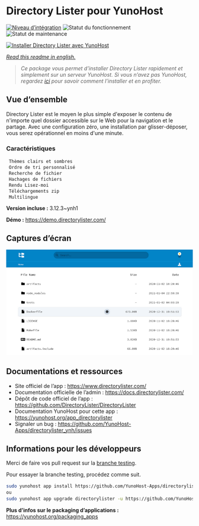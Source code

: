 <!--
N.B.: This README was automatically generated by https://github.com/YunoHost/apps/tree/master/tools/README-generator
It shall NOT be edited by hand.
-->

# Directory Lister pour YunoHost

[![Niveau d’intégration](https://dash.yunohost.org/integration/directorylister.svg)](https://dash.yunohost.org/appci/app/directorylister) ![Statut du fonctionnement](https://ci-apps.yunohost.org/ci/badges/directorylister.status.svg) ![Statut de maintenance](https://ci-apps.yunohost.org/ci/badges/directorylister.maintain.svg)

[![Installer Directory Lister avec YunoHost](https://install-app.yunohost.org/install-with-yunohost.svg)](https://install-app.yunohost.org/?app=directorylister)

*[Read this readme in english.](./README.md)*

> *Ce package vous permet d’installer Directory Lister rapidement et simplement sur un serveur YunoHost.
Si vous n’avez pas YunoHost, regardez [ici](https://yunohost.org/#/install) pour savoir comment l’installer et en profiter.*

## Vue d’ensemble

Directory Lister est le moyen le plus simple d'exposer le contenu de n'importe quel dossier accessible sur le Web pour la navigation et le partage. Avec une configuration zéro, une installation par glisser-déposer, vous serez opérationnel en moins d'une minute.

### Caractéristiques

     Thèmes clairs et sombres
     Ordre de tri personnalisé
     Recherche de fichier
     Hachages de fichiers
     Rendu Lisez-moi
     Téléchargements zip
     Multilingue

**Version incluse :** 3.12.3~ynh1

**Démo :** https://demo.directorylister.com/

## Captures d’écran

![Capture d’écran de Directory Lister](./doc/screenshots/Screenshot.png)

## Documentations et ressources

* Site officiel de l’app : <https://www.directorylister.com/>
* Documentation officielle de l’admin : <https://docs.directorylister.com/>
* Dépôt de code officiel de l’app : <https://github.com/DirectoryLister/DirectoryLister>
* Documentation YunoHost pour cette app : <https://yunohost.org/app_directorylister>
* Signaler un bug : <https://github.com/YunoHost-Apps/directorylister_ynh/issues>

## Informations pour les développeurs

Merci de faire vos pull request sur la [branche testing](https://github.com/YunoHost-Apps/directorylister_ynh/tree/testing).

Pour essayer la branche testing, procédez comme suit.

``` bash
sudo yunohost app install https://github.com/YunoHost-Apps/directorylister_ynh/tree/testing --debug
ou
sudo yunohost app upgrade directorylister -u https://github.com/YunoHost-Apps/directorylister_ynh/tree/testing --debug
```

**Plus d’infos sur le packaging d’applications :** <https://yunohost.org/packaging_apps>